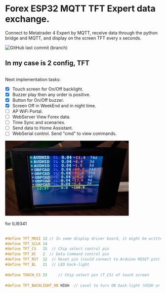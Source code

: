 # Forex ESP32 MQTT TFT Expert data exchange.

Connect to Metatrader 4 Expert by MQTT, receive data through the python bridge and MQTT, and display on the screen TFT every x seconds. 

![GitHub last commit (branch)](https://img.shields.io/github/last-commit/Den-FST/FX_ESP32_MQTT/main?style=plastic)

## In my case is 2 config, TFT

``` C++

```

Next implementation tasks:
- [x] Touch screen for On/Off backlight.
- [x] Buzzer play then any order is positive.
- [x] Button for On/Off buzzer.
- [x] Screen Off in WeekEnd and in night time.
- [ ] AP WiFi Portal.
- [ ] WebServer View Forex data.
- [ ] Time Sync and scenaries.
- [ ] Send data to Home Assistant.
- [ ] WebSerial control. Send "cmd" to view commands. 

<img src="main.jpg" width="400"/>

for ILI9341

```C++

#define TFT_MOSI 13 // In some display driver board, it might be written as "SDA" and so on.
#define TFT_SCLK 14
#define TFT_CS   15  // Chip select control pin
#define TFT_DC   2  // Data Command control pin
#define TFT_RST  12  // Reset pin (could connect to Arduino RESET pin)
#define TFT_BL   21  // LED back-light

#define TOUCH_CS 33     // Chip select pin (T_CS) of touch screen

#define TFT_BACKLIGHT_ON HIGH  // Level to turn ON back-light (HIGH or LOW)


```
